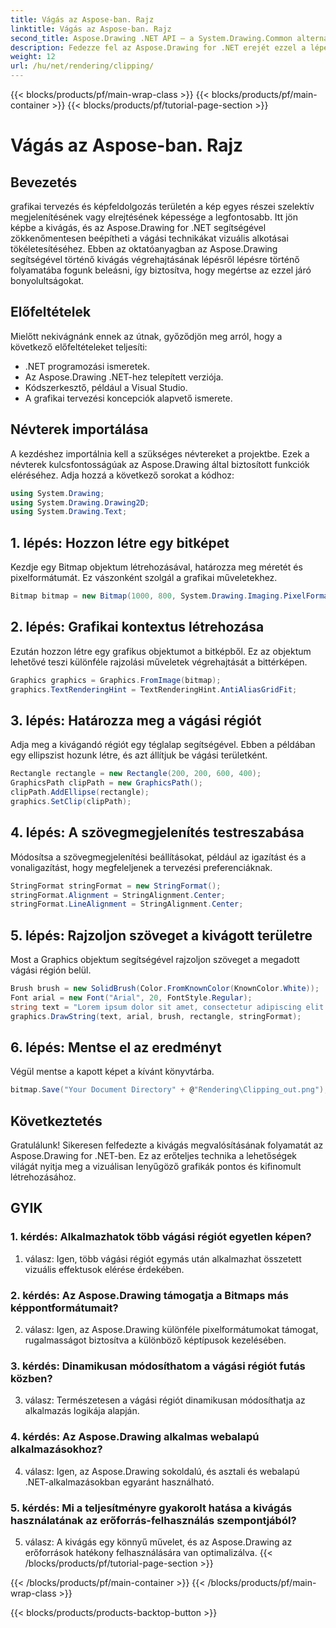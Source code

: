 ```yaml
---
title: Vágás az Aspose-ban. Rajz
linktitle: Vágás az Aspose-ban. Rajz
second_title: Aspose.Drawing .NET API – a System.Drawing.Common alternatívája
description: Fedezze fel az Aspose.Drawing for .NET erejét ezzel a lépésenkénti oktatóanyaggal a kivágás megvalósításáról a továbbfejlesztett grafikai tervezés érdekében.
weight: 12
url: /hu/net/rendering/clipping/
---
```


{{< blocks/products/pf/main-wrap-class >}}
{{< blocks/products/pf/main-container >}}
{{< blocks/products/pf/tutorial-page-section >}}

# Vágás az Aspose-ban. Rajz

## Bevezetés

grafikai tervezés és képfeldolgozás területén a kép egyes részei szelektív megjelenítésének vagy elrejtésének képessége a legfontosabb. Itt jön képbe a kivágás, és az Aspose.Drawing for .NET segítségével zökkenőmentesen beépítheti a vágási technikákat vizuális alkotásai tökéletesítéséhez. Ebben az oktatóanyagban az Aspose.Drawing segítségével történő kivágás végrehajtásának lépésről lépésre történő folyamatába fogunk beleásni, így biztosítva, hogy megértse az ezzel járó bonyolultságokat.

## Előfeltételek

Mielőtt nekivágnánk ennek az útnak, győződjön meg arról, hogy a következő előfeltételeket teljesíti:

- .NET programozási ismeretek.
- Az Aspose.Drawing .NET-hez telepített verziója.
- Kódszerkesztő, például a Visual Studio.
- A grafikai tervezési koncepciók alapvető ismerete.

## Névterek importálása

A kezdéshez importálnia kell a szükséges névtereket a projektbe. Ezek a névterek kulcsfontosságúak az Aspose.Drawing által biztosított funkciók eléréséhez. Adja hozzá a következő sorokat a kódhoz:

```csharp
using System.Drawing;
using System.Drawing.Drawing2D;
using System.Drawing.Text;
```

## 1. lépés: Hozzon létre egy bitképet

Kezdje egy Bitmap objektum létrehozásával, határozza meg méretét és pixelformátumát. Ez vászonként szolgál a grafikai műveletekhez. 

```csharp
Bitmap bitmap = new Bitmap(1000, 800, System.Drawing.Imaging.PixelFormat.Format32bppPArgb);
```

## 2. lépés: Grafikai kontextus létrehozása

Ezután hozzon létre egy grafikus objektumot a bitképből. Ez az objektum lehetővé teszi különféle rajzolási műveletek végrehajtását a bittérképen.

```csharp
Graphics graphics = Graphics.FromImage(bitmap);
graphics.TextRenderingHint = TextRenderingHint.AntiAliasGridFit;
```

## 3. lépés: Határozza meg a vágási régiót

Adja meg a kivágandó régiót egy téglalap segítségével. Ebben a példában egy ellipszist hozunk létre, és azt állítjuk be vágási területként.

```csharp
Rectangle rectangle = new Rectangle(200, 200, 600, 400);
GraphicsPath clipPath = new GraphicsPath();
clipPath.AddEllipse(rectangle);
graphics.SetClip(clipPath);
```

## 4. lépés: A szövegmegjelenítés testreszabása

Módosítsa a szövegmegjelenítési beállításokat, például az igazítást és a vonaligazítást, hogy megfeleljenek a tervezési preferenciáknak.

```csharp
StringFormat stringFormat = new StringFormat();
stringFormat.Alignment = StringAlignment.Center;
stringFormat.LineAlignment = StringAlignment.Center;
```

## 5. lépés: Rajzoljon szöveget a kivágott területre

Most a Graphics objektum segítségével rajzoljon szöveget a megadott vágási régión belül.

```csharp
Brush brush = new SolidBrush(Color.FromKnownColor(KnownColor.White));
Font arial = new Font("Arial", 20, FontStyle.Regular);
string text = "Lorem ipsum dolor sit amet, consectetur adipiscing elit. ..."; // (A szöveg a rövidség kedvéért csonkolva)
graphics.DrawString(text, arial, brush, rectangle, stringFormat);
```

## 6. lépés: Mentse el az eredményt

Végül mentse a kapott képet a kívánt könyvtárba.

```csharp
bitmap.Save("Your Document Directory" + @"Rendering\Clipping_out.png");
```

## Következtetés

Gratulálunk! Sikeresen felfedezte a kivágás megvalósításának folyamatát az Aspose.Drawing for .NET-ben. Ez az erőteljes technika a lehetőségek világát nyitja meg a vizuálisan lenyűgöző grafikák pontos és kifinomult létrehozásához.

## GYIK

### 1. kérdés: Alkalmazhatok több vágási régiót egyetlen képen?

1. válasz: Igen, több vágási régiót egymás után alkalmazhat összetett vizuális effektusok elérése érdekében.

### 2. kérdés: Az Aspose.Drawing támogatja a Bitmaps más képpontformátumait?

2. válasz: Igen, az Aspose.Drawing különféle pixelformátumokat támogat, rugalmasságot biztosítva a különböző képtípusok kezelésében.

### 3. kérdés: Dinamikusan módosíthatom a vágási régiót futás közben?

3. válasz: Természetesen a vágási régiót dinamikusan módosíthatja az alkalmazás logikája alapján.

### 4. kérdés: Az Aspose.Drawing alkalmas webalapú alkalmazásokhoz?

4. válasz: Igen, az Aspose.Drawing sokoldalú, és asztali és webalapú .NET-alkalmazásokban egyaránt használható.

### 5. kérdés: Mi a teljesítményre gyakorolt hatása a kivágás használatának az erőforrás-felhasználás szempontjából?

5. válasz: A kivágás egy könnyű művelet, és az Aspose.Drawing az erőforrások hatékony felhasználására van optimalizálva.
{{< /blocks/products/pf/tutorial-page-section >}}

{{< /blocks/products/pf/main-container >}}
{{< /blocks/products/pf/main-wrap-class >}}

{{< blocks/products/products-backtop-button >}}
